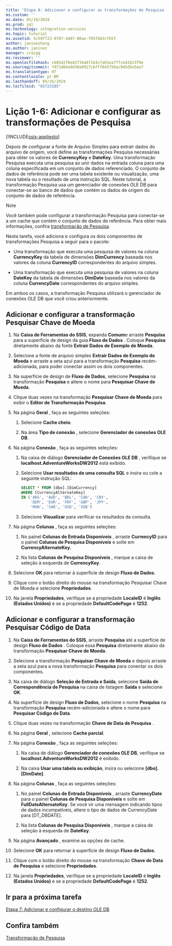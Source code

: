 ```yaml
---
title: 'Etapa 6: Adicionar e configurar as transformações de Pesquisa | Microsoft Docs'
ms.custom: ''
ms.date: 03/19/2019
ms.prod: sql
ms.technology: integration-services
ms.topic: tutorial
ms.assetid: 5c59f723-9707-4407-80ae-f05f483cf65f
author: janinezhang
ms.author: janinez
manager: craigg
ms.reviewer: ''
ms.openlocfilehash: c605d2f0e42f34a8f1b4c7a01ea7ffce43d23f9e
ms.sourcegitcommit: fd71d04a9d30a9927cbfff645750ac9d5d5e5ee7
ms.translationtype: HT
ms.contentlocale: pt-BR
ms.lasthandoff: 05/16/2019
ms.locfileid: "65723185"
---
```

# <a name="lesson-1-6-add-and-configure-the-lookup-transformations"></a>Lição 1-6: Adicionar e configurar as transformações de Pesquisa

[!INCLUDE[ssis-appliesto](../includes/ssis-appliesto-ssvrpluslinux-asdb-asdw-xxx.md)]



Depois de configurar a fonte de Arquivo Simples para extrair dados do arquivo de origem, você define as transformações Pesquisa necessárias para obter os valores de **CurrencyKey** e **DateKey**. Uma transformação Pesquisa executa uma pesquisa ao unir dados na entrada coluna para uma coluna especificada em um conjunto de dados referenciado. O conjunto de dados de referência pode ser uma tabela existente ou visualização, uma nova tabela ou o resultado de uma instrução SQL. Neste tutorial, a transformação Pesquisa usa um gerenciador de conexões OLE DB para conectar-se ao banco de dados que contém os dados de origem do conjunto de dados de referência.  
  
> [!NOTE]  
> Você também pode configurar a transformação Pesquisa para conectar-se a um cache que contém o conjunto de dados de referência. Para obter mais informações, confira [transformação de Pesquisa](../integration-services/data-flow/transformations/lookup-transformation.md).  
  
Nesta tarefa, você adiciona e configura os dois componentes de transformações Pesquisa a seguir para o pacote:  
  
-   Uma transformação que executa uma pesquisa de valores na coluna **CurrencyKey** da tabela de dimensões **DimCurrency** baseada nos valores da coluna **CurrencyID** correspondentes do arquivo simples.  
  
-   Uma transformação que executa uma pesquisa de valores na coluna **DateKey** da tabela de dimensões **DimDate** baseada nos valores da coluna **CurrencyDate** correspondentes do arquivo simples.  
  
Em ambos os casos, a transformação Pesquisa utilizará o gerenciador de conexões OLE DB que você criou anteriormente.  
  
## <a name="add-and-configure-the-lookup-currency-key-transformation"></a>Adicionar e configurar a transformação Pesquisar Chave de Moeda  
  
1.  Na **Caixa de Ferramentas do SSIS**, expanda **Comum**e arraste **Pesquisa** para a superfície de design da guia **Fluxo de Dados** . Coloque **Pesquisa** diretamente abaixo da fonte **Extrair Dados de Exemplo de Moeda**.  
  
2.  Selecione a fonte de arquivo simples **Extrair Dados de Exemplo de Moeda** e arraste a seta azul para a transformação **Pesquisa** recém-adicionada, para poder conectar assim os dois componentes.  
  
3.  Na superfície de design de **Fluxo de Dados**, selecione **Pesquisa** na transformação **Pesquisa** e altere o nome para **Pesquisar Chave de Moeda**.  
  
4.  Clique duas vezes na transformação **Pesquisar Chave de Moeda** para exibir o **Editor de Transformação Pesquisa**.  
  
5.  Na página **Geral** , faça as seguintes seleções:  
  
    1.  Selecione **Cache cheio**.  
  
    2.  Na área **Tipo de conexão** , selecione **Gerenciador de conexões OLE DB**.  
  
6.  Na página **Conexão** , faça as seguintes seleções:  
  
    1.  Na caixa de diálogo **Gerenciador de Conexões OLE DB** , verifique se **localhost.AdventureWorksDW2012** está exibido.  
  
    2.  Selecione **Usar resultados de uma consulta SQL** e insira ou cole a seguinte instrução SQL:  
  
        ```sql
        SELECT * FROM [dbo].[DimCurrency]
        WHERE [CurrencyAlternateKey]
        IN ('ARS', 'AUD', 'BRL', 'CAD', 'CNY',
            'DEM', 'EUR', 'FRF', 'GBP', 'JPY',
            'MXN', 'SAR', 'USD', 'VEB')
        ```  
    3.  Selecione **Visualizar** para verificar os resultados da consulta.
  
7.  Na página **Colunas** , faça as seguintes seleções:  
  
    1.  No painel **Colunas de Entrada Disponíveis** , arraste **CurrencyID** para o painel **Colunas de Pesquisa Disponíveis** e solte em **CurrencyAlternateKey**.  
  
    2.  Na lista **Colunas de Pesquisa Disponíveis** , marque a caixa de seleção à esquerda de **CurrencyKey**.  
  
8.  Selecione **OK** para retornar à superfície de design **Fluxo de Dados**.  
  
9. Clique com o botão direito do mouse na transformação Pesquisar Chave de Moeda e selecione **Propriedades**.  
  
10. Na janela **Propriedades**, verifique se a propriedade **LocaleID** é **Inglês (Estados Unidos)** e se a propriedade **DefaultCodePage** é **1252**.  
  
## <a name="add-and-configure-the-lookup-date-key-transformation"></a>Adicionar e configurar a transformação Pesquisar Código de Data  
  
1.  Na **Caixa de Ferramentas do SSIS**, arraste **Pesquisa** até a superfície de design **Fluxo de Dados** . Coloque essa **Pesquisa** diretamente abaixo da transformação **Pesquisar Chave de Moeda**.  
  
2.  Selecione a transformação **Pesquisar Chave de Moeda** e depois arraste a seta azul para a nova transformação **Pesquisa** para conectar os dois componentes.  
  
3.  Na caixa de diálogo **Seleção de Entrada e Saída**, selecione **Saída de Correspondência de Pesquisa** na caixa de listagem **Saída** e selecione **OK**.  
  
4.  Na superfície de design **Fluxo de Dados**, selecione o nome **Pesquisa** na transformação **Pesquisa** recém-adicionada e altere o nome para **Pesquisar Código de Data**.  
  
5.  Clique duas vezes na transformação **Chave de Data de Pesquisa** .  
  
6.  Na página **Geral** , selecione **Cache parcial**.  
  
7.  Na página **Conexão** , faça as seguintes seleções:  
  
    1.  Na caixa de diálogo **Gerenciador de conexões OLE DB**, verifique se **localhost.AdventureWorksDW2012** é exibido.  
  
    2.  Na caixa **Usar uma tabela ou exibição**, insira ou selecione **[dbo].[DimDate]**.  
  
8.  Na página **Colunas** , faça as seguintes seleções:  
  
    1.  No painel **Colunas de Entrada Disponíveis** , arraste **CurrencyDate** para o painel **Colunas de Pesquisa Disponíveis** e solte em **FullDateAlternateKey**.  Se você vir uma mensagem indicando tipos de dados incompatíveis, altere o tipo de dados de CurrencyDate para [DT_DBDATE].
  
    2.  Na lista **Colunas de Pesquisa Disponíveis** , marque a caixa de seleção à esquerda de **DateKey**.  
  
9. Na página **Avançado** , examine as opções de cache.  
  
10. Selecione **OK** para retornar à superfície de design **Fluxo de Dados**.  
  
11. Clique com o botão direito do mouse na transformação **Chave de Data de Pesquisa** e selecione **Propriedades**.
  
12. Na janela **Propriedades**, verifique se a propriedade **LocaleID** é **Inglês (Estados Unidos)** e se a propriedade **DefaultCodePage** é **1252**.  
  
## <a name="go-to-next-task"></a>Ir para a próxima tarefa
[Etapa 7: Adicionar e configurar o destino OLE DB](../integration-services/lesson-1-7-adding-and-configuring-the-ole-db-destination.md)  
  
## <a name="see-also"></a>Confira também  
[Transformação de Pesquisa](../integration-services/data-flow/transformations/lookup-transformation.md)  
